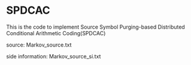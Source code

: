 # SPDCAC

This is the code to implement Source Symbol Purging-based Distributed Conditional Arithmetic Coding(SPDCAC)

source: Markov_source.txt

side information: Markov_source_si.txt
